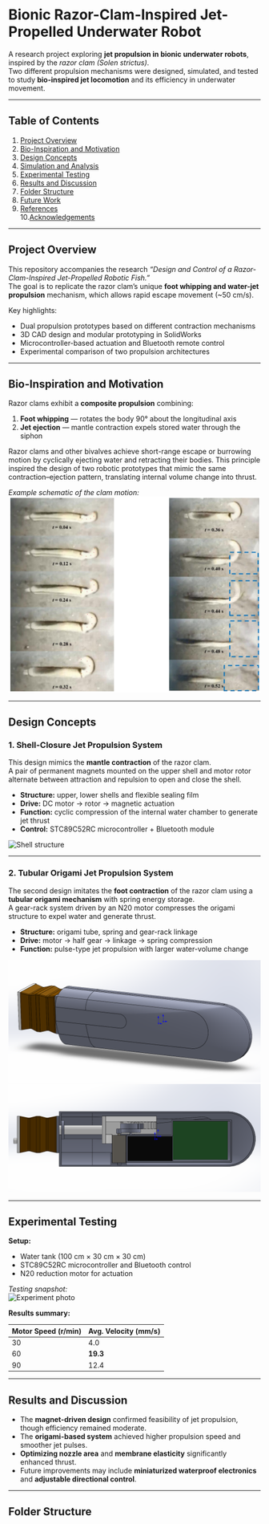 # Bionic Razor-Clam-Inspired Jet-Propelled Underwater Robot  

A research project exploring **jet propulsion in bionic underwater robots**, inspired by the *razor clam (Solen strictus)*.  
Two different propulsion mechanisms were designed, simulated, and tested to study **bio-inspired jet locomotion** and its efficiency in underwater movement.  

---

## Table of Contents
1. [Project Overview](#project-overview)  
2. [Bio-Inspiration and Motivation](#bio-inspiration-and-motivation)  
3. [Design Concepts](#design-concepts)  
4. [Simulation and Analysis](#simulation-and-analysis)  
5. [Experimental Testing](#experimental-testing)  
6. [Results and Discussion](#results-and-discussion)  
7. [Folder Structure](#folder-structure)  
8. [Future Work](#future-work)  
9. [References](#references)  
10.[Acknowledgements](#acknowledgements)

---

## Project Overview  

This repository accompanies the research *“Design and Control of a Razor-Clam-Inspired Jet-Propelled Robotic Fish.”*  
The goal is to replicate the razor clam’s unique **foot whipping and water-jet propulsion** mechanism, which allows rapid escape movement (~50 cm/s).  

Key highlights:  
- Dual propulsion prototypes based on different contraction mechanisms  
- 3D CAD design and modular prototyping in SolidWorks  
- Microcontroller-based actuation and Bluetooth remote control  
- Experimental comparison of two propulsion architectures 

---

## Bio-Inspiration and Motivation  

Razor clams exhibit a **composite propulsion** combining:  
1. **Foot whipping** — rotates the body 90° about the longitudinal axis  
2. **Jet ejection** — mantle contraction expels stored water through the siphon  

Razor clams and other bivalves achieve short-range escape or burrowing motion by cyclically ejecting water and retracting their bodies. This principle inspired the design of two robotic prototypes that mimic the same contraction–ejection pattern, translating internal volume change into thrust.

*Example schematic of the clam motion:*  
![clam motion](Prototype2/img/clam_motion.png)  

---

## Design Concepts

### 1. Shell-Closure Jet Propulsion System

This design mimics the **mantle contraction** of the razor clam.  
A pair of permanent magnets mounted on the upper shell and motor rotor alternate between attraction and repulsion to open and close the shell.

- **Structure:** upper, lower shells and flexible sealing film  
- **Drive:** DC motor → rotor → magnetic actuation  
- **Function:** cyclic compression of the internal water chamber to generate jet thrust  
- **Control:** STC89C52RC microcontroller + Bluetooth module  

![Shell structure](figures/shell_design.png)

---

### 2. Tubular Origami Jet Propulsion System

The second design imitates the **foot contraction** of the razor clam using a **tubular origami mechanism** with spring energy storage.  
A gear-rack system driven by an N20 motor compresses the origami structure to expel water and generate thrust.

- **Structure:** origami tube, spring and gear-rack linkage  
- **Drive:** motor → half gear → linkage → spring compression  
- **Function:** pulse-type jet propulsion with larger water-volume change    

![external structure](Prototype2/img/external_structure.png)
![internal structure](Prototype2/img/internal_structure.png)

---

## Experimental Testing  

**Setup:**  
- Water tank (100 cm × 30 cm × 30 cm)  
- STC89C52RC microcontroller and Bluetooth control  
- N20 reduction motor for actuation  

*Testing snapshot:*  
![Experiment photo](figures/experiment.png)

**Results summary:**  

| Motor Speed (r/min) | Avg. Velocity (mm/s) |
| -------------------- | -------------------- |
| 30 | 4.0 |
| 60 | **19.3** |
| 90 | 12.4 |

---

## Results and Discussion  

- The **magnet-driven design** confirmed feasibility of jet propulsion, though efficiency remained moderate.  
- The **origami-based system** achieved higher propulsion speed and smoother jet pulses.  
- **Optimizing nozzle area** and **membrane elasticity** significantly enhanced thrust.  
- Future improvements may include **miniaturized waterproof electronics** and **adjustable directional control**.  

---

## Folder Structure  


